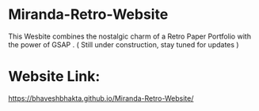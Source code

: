 ﻿# Miranda-Retro-Website
This Wesbite combines the nostalgic charm of a Retro Paper Portfolio with the power of GSAP . 
( Still under construction, stay tuned for updates )

# Website Link:
https://bhaveshbhakta.github.io/Miranda-Retro-Website/
